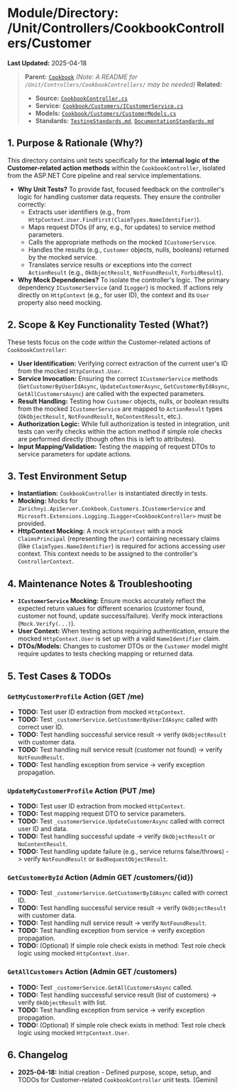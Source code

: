 # Module/Directory: /Unit/Controllers/CookbookControllers/Customer

**Last Updated:** 2025-04-18

> **Parent:** [`Cookbook`](../README.md)
> *(Note: A README for `/Unit/Controllers/CookbookControllers/` may be needed)*
> **Related:**
> * **Source:** [`CookbookController.cs`](../../../../../Zarichney.Server/Controllers/CookbookController.cs)
> * **Service:** [`Cookbook/Customers/ICustomerService.cs`](../../../../../Zarichney.Server/Cookbook/Customers/ICustomerService.cs)
> * **Models:** [`Cookbook/Customers/CustomerModels.cs`](../../../../../Zarichney.Server/Cookbook/Customers/CustomerModels.cs)
> * **Standards:** [`TestingStandards.md`](../../../../../Docs/Standards/TestingStandards.md), [`DocumentationStandards.md`](../../../../../Docs/Development/DocumentationStandards.md)

## 1. Purpose & Rationale (Why?)

This directory contains unit tests specifically for the **internal logic of the Customer-related action methods** within the `CookbookController`, isolated from the ASP.NET Core pipeline and real service implementations.

* **Why Unit Tests?** To provide fast, focused feedback on the controller's logic for handling customer data requests. They ensure the controller correctly:
    * Extracts user identifiers (e.g., from `HttpContext.User.FindFirst(ClaimTypes.NameIdentifier)`).
    * Maps request DTOs (if any, e.g., for updates) to service method parameters.
    * Calls the appropriate methods on the mocked `ICustomerService`.
    * Handles the results (e.g., `Customer` objects, nulls, booleans) returned by the mocked service.
    * Translates service results or exceptions into the correct `ActionResult` (e.g., `OkObjectResult`, `NotFoundResult`, `ForbidResult`).
* **Why Mock Dependencies?** To isolate the controller's logic. The primary dependency `ICustomerService` (and `ILogger`) is mocked. If actions rely directly on `HttpContext` (e.g., for user ID), the context and its `User` property also need mocking.

## 2. Scope & Key Functionality Tested (What?)

These tests focus on the code *within* the Customer-related actions of `CookbookController`:

* **User Identification:** Verifying correct extraction of the current user's ID from the mocked `HttpContext.User`.
* **Service Invocation:** Ensuring the correct `ICustomerService` methods (`GetCustomerByUserIdAsync`, `UpdateCustomerAsync`, `GetCustomerByIdAsync`, `GetAllCustomersAsync`) are called with the expected parameters.
* **Result Handling:** Testing how `Customer` objects, nulls, or boolean results from the mocked `ICustomerService` are mapped to `ActionResult` types (`OkObjectResult`, `NotFoundResult`, `NoContentResult`, etc.).
* **Authorization Logic:** While full authorization is tested in integration, unit tests can verify checks within the action method if simple role checks are performed directly (though often this is left to attributes).
* **Input Mapping/Validation:** Testing the mapping of request DTOs to service parameters for update actions.

## 3. Test Environment Setup

* **Instantiation:** `CookbookController` is instantiated directly in tests.
* **Mocking:** Mocks for `Zarichnyi.ApiServer.Cookbook.Customers.ICustomerService` and `Microsoft.Extensions.Logging.ILogger<CookbookController>` must be provided.
* **HttpContext Mocking:** A mock `HttpContext` with a mock `ClaimsPrincipal` (representing the `User`) containing necessary claims (like `ClaimTypes.NameIdentifier`) is required for actions accessing user context. This context needs to be assigned to the controller's `ControllerContext`.

## 4. Maintenance Notes & Troubleshooting

* **`ICustomerService` Mocking:** Ensure mocks accurately reflect the expected return values for different scenarios (customer found, customer not found, update success/failure). Verify mock interactions (`Mock.Verify(...)`).
* **User Context:** When testing actions requiring authentication, ensure the mocked `HttpContext.User` is set up with a valid `NameIdentifier` claim.
* **DTOs/Models:** Changes to customer DTOs or the `Customer` model might require updates to tests checking mapping or returned data.

## 5. Test Cases & TODOs

### `GetMyCustomerProfile` Action (GET /me)
* **TODO:** Test user ID extraction from mocked `HttpContext`.
* **TODO:** Test `_customerService.GetCustomerByUserIdAsync` called with correct user ID.
* **TODO:** Test handling successful service result -> verify `OkObjectResult` with customer data.
* **TODO:** Test handling null service result (customer not found) -> verify `NotFoundResult`.
* **TODO:** Test handling exception from service -> verify exception propagation.

### `UpdateMyCustomerProfile` Action (PUT /me)
* **TODO:** Test user ID extraction from mocked `HttpContext`.
* **TODO:** Test mapping request DTO to service parameters.
* **TODO:** Test `_customerService.UpdateCustomerAsync` called with correct user ID and data.
* **TODO:** Test handling successful update -> verify `OkObjectResult` or `NoContentResult`.
* **TODO:** Test handling update failure (e.g., service returns false/throws) -> verify `NotFoundResult` or `BadRequestObjectResult`.

### `GetCustomerById` Action (Admin GET /customers/{id})
* **TODO:** Test `_customerService.GetCustomerByIdAsync` called with correct ID.
* **TODO:** Test handling successful service result -> verify `OkObjectResult` with customer data.
* **TODO:** Test handling null service result -> verify `NotFoundResult`.
* **TODO:** Test handling exception from service -> verify exception propagation.
* **TODO:** (Optional) If simple role check exists in method: Test role check logic using mocked `HttpContext.User`.

### `GetAllCustomers` Action (Admin GET /customers)
* **TODO:** Test `_customerService.GetAllCustomersAsync` called.
* **TODO:** Test handling successful service result (list of customers) -> verify `OkObjectResult` with list.
* **TODO:** Test handling exception from service -> verify exception propagation.
* **TODO:** (Optional) If simple role check exists in method: Test role check logic using mocked `HttpContext.User`.

## 6. Changelog

* **2025-04-18:** Initial creation - Defined purpose, scope, setup, and TODOs for Customer-related `CookbookController` unit tests. (Gemini)

